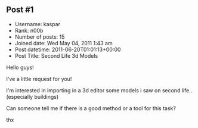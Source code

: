## Post #1
- Username: kaspar
- Rank: n00b
- Number of posts: 15
- Joined date: Wed May 04, 2011 1:43 am
- Post datetime: 2011-06-20T01:01:13+00:00
- Post Title: Second Life 3d Models

Hello guys!

I've a little request for you!

I'm interested in importing in a 3d editor some models i saw on second life.. (especially buildings)

Can someone tell me if there is a good method or a tool for this task?

thx
